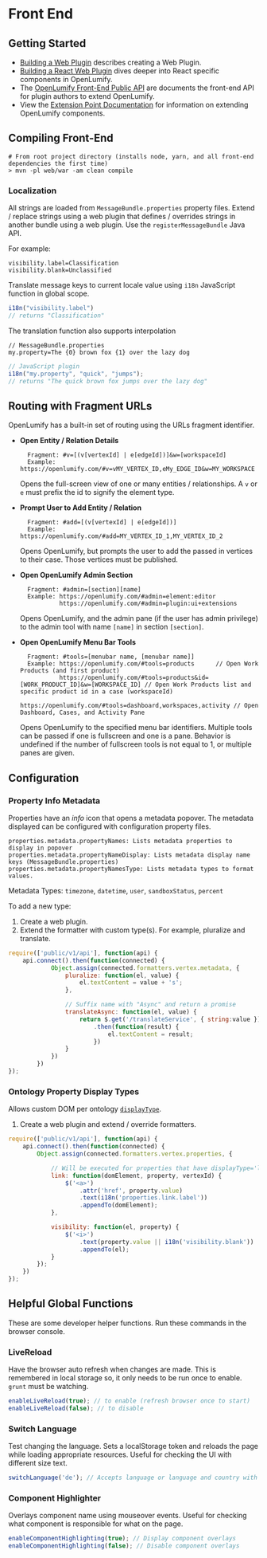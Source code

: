 # Front End

## Getting Started

* [Building a Web Plugin](../tutorials/webplugin.md) describes creating a Web Plugin.
* [Building a React Web Plugin](../tutorials/webplugin-react.md) dives deeper into React specific components in OpenLumify.
* The [OpenLumify Front-End Public API](../javascript/module-public_v1_api.html) are documents the front-end API for plugin authors to extend OpenLumify.
* View the [Extension Point Documentation](../extension-points/front-end/index.md) for information on extending OpenLumify components.

## Compiling Front-End

    # From root project directory (installs node, yarn, and all front-end dependencies the first time)
    > mvn -pl web/war -am clean compile

### Localization

All strings are loaded from `MessageBundle.properties` property files. Extend / replace strings using a web plugin that defines / overrides strings in another bundle using a web plugin. Use the `registerMessageBundle` Java API.

For example:

    visibility.label=Classification
    visibility.blank=Unclassified

Translate message keys to current locale value using `i18n` JavaScript function in global scope.

```js
i18n("visibility.label")
// returns "Classification"
```

The translation function also supports interpolation

    // MessageBundle.properties
    my.property=The {0} brown fox {1} over the lazy dog

```js
// JavaScript plugin
i18n("my.property", "quick", "jumps");
// returns "The quick brown fox jumps over the lazy dog"
```

## Routing with Fragment URLs

OpenLumify has a built-in set of routing using the URLs fragment identifier.

* **Open Entity / Relation Details** 

        Fragment: #v=[(v[vertexId] | e[edgeId])]&w=[workspaceId]
        Example: https://openlumify.com/#v=vMY_VERTEX_ID,eMy_EDGE_ID&w=MY_WORKSPACE

    Opens the full-screen view of one or many entities / relationships. A `v` or `e` must prefix the id to signify the element type.

* **Prompt User to Add Entity / Relation**

        Fragment: #add=[(v[vertexId] | e[edgeId])]
        Example: https://openlumify.com/#add=MY_VERTEX_ID_1,MY_VERTEX_ID_2

    Opens OpenLumify, but prompts the user to add the passed in vertices to their case. Those vertices must be published.

* **Open OpenLumify Admin Section**
    
        Fragment: #admin=[section][name]
        Example: https://openlumify.com/#admin=element:editor
                 https://openlumify.com/#admin=plugin:ui+extensions

    Opens OpenLumify, and the admin pane (if the user has admin privilege) to the admin tool with name `[name]` in section `[section]`. 

* **Open OpenLumify Menu Bar Tools**

        Fragment: #tools=[menubar name, [menubar name]]
        Example: https://openlumify.com/#tools=products      // Open Work Products (and first product)
                 https://openlumify.com/#tools=products&id=[WORK_PRODUCT_ID]&w=[WORKSPACE_ID] // Open Work Products list and specific product id in a case (workspaceId)
                 https://openlumify.com/#tools=dashboard,workspaces,activity // Open Dashboard, Cases, and Activity Pane

    Opens OpenLumify to the specified menu bar identifiers. Multiple tools can be passed if one is fullscreen and one is a pane. Behavior is undefined if the number of fullscreen tools is not equal to 1, or multiple panes are given.

## Configuration

### Property Info Metadata

Properties have an *info* icon that opens a metadata popover. The metadata displayed can be configured with configuration property files.

    properties.metadata.propertyNames: Lists metadata properties to display in popover
    properties.metadata.propertyNameDisplay: Lists metadata display name keys (MessageBundle.properties)
    properties.metadata.propertyNamesType: Lists metadata types to format values.

Metadata Types: `timezone`, `datetime`, `user`, `sandboxStatus`, `percent`

To add a new type:

1. Create a web plugin.
2. Extend the formatter with custom type(s). For example, pluralize and translate. 

```js
require(['public/v1/api'], function(api) {
    api.connect().then(function(connected) {
            Object.assign(connected.formatters.vertex.metadata, {
                pluralize: function(el, value) {
                    el.textContent = value + 's';
                },

                // Suffix name with "Async" and return a promise
                translateAsync: function(el, value) {
                    return $.get('/translateService', { string:value })
                        .then(function(result) {
                            el.textContent = result;
                        })
                }
            })
        })
});
```

### Ontology Property Display Types

Allows custom DOM per ontology [`displayType`](../getting-started/ontology.md).

1. Create a web plugin and extend / override formatters.

```js
require(['public/v1/api'], function(api) {
    api.connect().then(function(connected) {
        Object.assign(connected.formatters.vertex.properties, {

            // Will be executed for properties that have displayType='link'
            link: function(domElement, property, vertexId) {
                $('<a>')
                    .attr('href', property.value)
                    .text(i18n('properties.link.label'))
                    .appendTo(domElement);
            },

            visibility: function(el, property) {
                $('<i>')
                    .text(property.value || i18n('visibility.blank'))
                    .appendTo(el);
            }
        });
    })
});
```

## Helpful Global Functions

These are some developer helper functions. Run these commands in the browser console.

### LiveReload

Have the browser auto refresh when changes are made. This is remembered in local storage so, it only needs to be run once to enable. `grunt` must be watching.

```js
enableLiveReload(true); // to enable (refresh browser once to start)
enableLiveReload(false); // to disable
```

### Switch Language

Test changing the language. Sets a localStorage token and reloads the page while loading appropriate resources. Useful for checking the UI with different size text.

```js
switchLanguage('de'); // Accepts language or language and country with "_". Ex: en_us
```

### Component Highlighter

Overlays component name using mouseover events. Useful for checking what component is responsible for what on the page.

```js
enableComponentHighlighting(true); // Display component overlays
enableComponentHighlighting(false); // Disable component overlays
```

